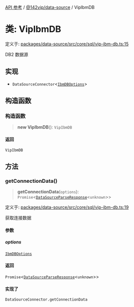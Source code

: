 [API 参考](../wiki/Home) / [@142vip/data-source](../wiki/@142vip.data-source) / VipIbmDB

# 类: VipIbmDB

定义于: [packages/data-source/src/core/sql/vip-ibm-db.ts:15](https://github.com/142vip/core-x/blob/567cadf3a9f5104aada595325cfb94d08a88f92f/packages/data-source/src/core/sql/vip-ibm-db.ts#L15)

DB2 数据源

## 实现

- `DataSourceConnector`\<[`IbmDBOptions`](../wiki/@142vip.data-source.%E6%8E%A5%E5%8F%A3.IbmDBOptions)\>

## 构造函数

### 构造函数

> **new VipIbmDB**(): `VipIbmDB`

#### 返回

`VipIbmDB`

## 方法

### getConnectionData()

> **getConnectionData**(`options`): `Promise`\<[`DataSourceParseResponse`](../wiki/@142vip.data-source.%E6%8E%A5%E5%8F%A3.DataSourceParseResponse)\<`unknown`\>\>

定义于: [packages/data-source/src/core/sql/vip-ibm-db.ts:19](https://github.com/142vip/core-x/blob/567cadf3a9f5104aada595325cfb94d08a88f92f/packages/data-source/src/core/sql/vip-ibm-db.ts#L19)

获取连接数据

#### 参数

##### options

[`IbmDBOptions`](../wiki/@142vip.data-source.%E6%8E%A5%E5%8F%A3.IbmDBOptions)

#### 返回

`Promise`\<[`DataSourceParseResponse`](../wiki/@142vip.data-source.%E6%8E%A5%E5%8F%A3.DataSourceParseResponse)\<`unknown`\>\>

#### 实现了

`DataSourceConnector.getConnectionData`
